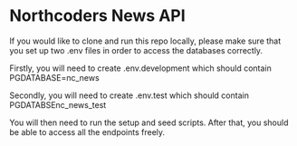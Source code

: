 # Northcoders News API

If you would like to clone and run this repo locally, please make sure that you set up two .env files in order to access the databases correctly. 

Firstly, you will need to create .env.development which should contain PGDATABASE=nc_news

Secondly, you will need to create .env.test which should contain PGDATABSEnc_news_test

You will then need to run the setup and seed scripts. After that, you should be able to access all the endpoints freely.
